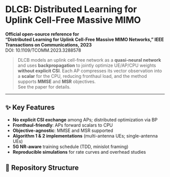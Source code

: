# DLCB: Distributed Learning for Uplink Cell-Free Massive MIMO

**Official open-source reference for**  
**“Distributed Learning for Uplink Cell-Free Massive MIMO Networks,” IEEE Transactions on Communications, 2023**  
DOI: 10.1109/TCOMM.2023.3288578

> DLCB models an uplink cell-free network as a **quasi-neural network** and uses **backpropagation** to jointly optimize UE/AP/CPU weights **without explicit CSI**. Each AP compresses its vector observation into a **scalar** for the CPU, reducing fronthaul load, and the method supports **MMSE** and **MSR** objectives.  
> See the paper for details.  

---

## ✨ Key Features
- **No explicit CSI exchange** among APs; distributed optimization via BP
- **Fronthaul-friendly**: APs forward scalars to CPU
- **Objective-agnostic**: MMSE and MSR supported
- **Algorithm 1 & 2 implementations** (multi-antenna UEs; single-antenna UEs)
- **5G NR-aware** training schedule (TDD, minislot framing)
- **Reproducible simulations** for rate curves and overhead studies

## 🧭 Repository Structure
